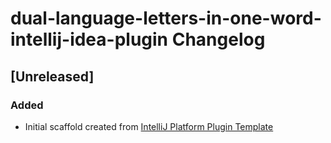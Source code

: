 <!-- Keep a Changelog guide -> https://keepachangelog.com -->

# dual-language-letters-in-one-word-intellij-idea-plugin Changelog

## [Unreleased]
### Added
- Initial scaffold created from [IntelliJ Platform Plugin Template](https://github.com/JetBrains/intellij-platform-plugin-template)
